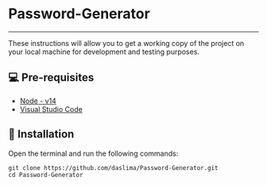 # Password-Generator
---
These instructions will allow you to get a working copy of the project on your local machine for development and testing purposes.

## 💻 Pre-requisites

* [Node - v14](https://nodejs.org/en/download/)
* [Visual Studio Code](https://code.visualstudio.com/download)

## 🔧 Installation

Open the terminal and run the following commands:

```
git clone https://github.com/daslima/Password-Generator.git
cd Password-Generator
```
